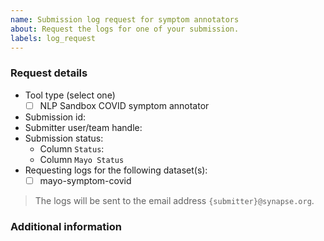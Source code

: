 ```yaml
---
name: Submission log request for symptom annotators
about: Request the logs for one of your submission.
labels: log_request
---
```


<!--
  Name your request "Log request for submission {your_submission_id}".
-->

### Request details

- Tool type (select one)
  - [ ] NLP Sandbox COVID symptom annotator
- Submission id:
- Submitter user/team handle:
- Submission status:
  - Column `Status`:
  - Column `Mayo Status`
- Requesting logs for the following dataset(s):
  - [ ] mayo-symptom-covid

> The logs will be sent to the email address `{submitter}@synapse.org`.

### Additional information

<!--
  Is there anything else you could add that may help identifying why your submission failed?
-->
